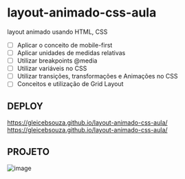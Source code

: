 # layout-animado-css-aula
layout animado usando HTML, CSS 
- [ ]  Aplicar o conceito de mobile-first
- [ ]  Aplicar unidades de medidas relativas 
- [ ]  Utilizar breakpoints @media
- [ ]  Utilizar variáveis no CSS
- [ ]  Utilizar transições, transformações e Animações no CSS 
- [ ]  Conceitos e utilização de Grid Layout

## DEPLOY ##
https://gleicebsouza.github.io/layout-animado-css-aula/
<br>
https://gleicebsouza.github.io/layout-animado-css-aula/
## PROJETO ##
![image](https://user-images.githubusercontent.com/61830297/190835972-8181dc62-9e97-4b99-853a-a1901b0e2a2f.png)
